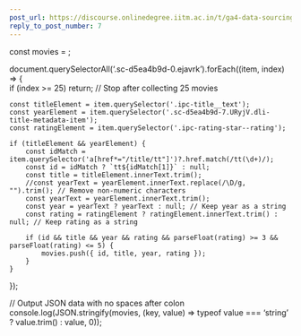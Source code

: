 ```yaml
---
post_url: https://discourse.onlinedegree.iitm.ac.in/t/ga4-data-sourcing-discussion-thread-tds-jan-2025/165959/376
reply_to_post_number: 7
---
```

const movies = ;

document.querySelectorAll(‘.sc-d5ea4b9d-0.ejavrk’).forEach((item, index) => {  
if (index >= 25) return; // Stop after collecting 25 movies

```
const titleElement = item.querySelector('.ipc-title__text');
const yearElement = item.querySelector('.sc-d5ea4b9d-7.URyjV.dli-title-metadata-item');
const ratingElement = item.querySelector('.ipc-rating-star--rating');

if (titleElement && yearElement) {
    const idMatch = item.querySelector('a[href*="/title/tt"]')?.href.match(/tt(\d+)/);
    const id = idMatch ? `tt${idMatch[1]}` : null;
    const title = titleElement.innerText.trim();
    //const yearText = yearElement.innerText.replace(/\D/g, "").trim(); // Remove non-numeric characters
    const yearText = yearElement.innerText.trim();
    const year = yearText ? yearText : null; // Keep year as a string
    const rating = ratingElement ? ratingElement.innerText.trim() : null; // Keep rating as a string

    if (id && title && year && rating && parseFloat(rating) >= 3 && parseFloat(rating) <= 5) {
        movies.push({ id, title, year, rating });
    }
}

```

});

// Output JSON data with no spaces after colon  
console.log(JSON.stringify(movies, (key, value) => typeof value === ‘string’ ? value.trim() : value, 0));